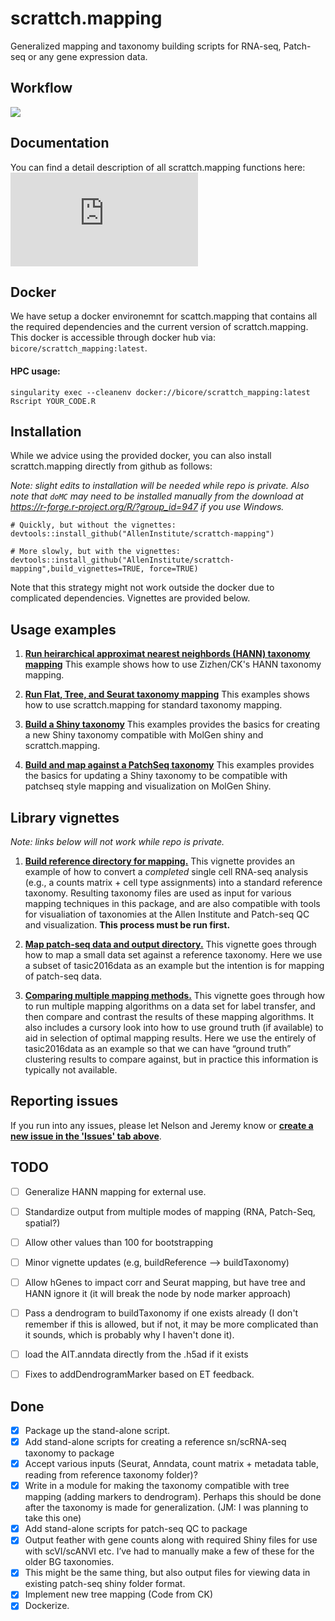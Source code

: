 # scrattch.mapping

Generalized mapping and taxonomy building scripts for RNA-seq, Patch-seq or any gene expression data.

## Workflow

![](https://github.com/AllenInstitute/scrattch-mapping/blob/main/schematic.png)

## Documentation

You can find a detail description of all scrattch.mapping functions here: ![Documentation](https://github.com/AllenInstitute/scrattch-mapping/blob/main/scrattch.mapping_0.1.pdf)

## Docker

We have setup a docker environemnt for scattch.mapping that contains all the required dependencies and the current version of scrattch.mapping. This docker is accessible through docker hub via: `bicore/scrattch_mapping:latest`.

#### HPC usage:

`singularity exec --cleanenv docker://bicore/scrattch_mapping:latest Rscript YOUR_CODE.R`


## Installation

While we advice using the provided docker, you can also install scrattch.mapping directly from github as follows:

*Note: slight edits to installation will be needed while repo is private.  Also note that `doMC` may need to be installed manually from the download at https://r-forge.r-project.org/R/?group_id=947 if you use Windows.*

```
# Quickly, but without the vignettes:
devtools::install_github("AllenInstitute/scrattch-mapping")

# More slowly, but with the vignettes:
devtools::install_github("AllenInstitute/scrattch-mapping",build_vignettes=TRUE, force=TRUE)
```

Note that this strategy might not work outside the docker due to complicated dependencies. Vignettes are provided below.

## Usage examples

1. [**Run heirarchical approximat nearest neighbords (HANN) taxonomy mapping**](https://github.com/AllenInstitute/scrattch-mapping/blob/main/examples/HANN_mapping.md) This example shows how to use Zizhen/CK's HANN taxonomy mapping.

2. [**Run Flat, Tree, and Seurat taxonomy mapping**](https://github.com/AllenInstitute/scrattch-mapping/blob/main/examples/mapping.md) This examples shows how to use scrattch.mapping for standard taxonomy mapping.

3. [**Build a Shiny taxonomy**](https://github.com/AllenInstitute/scrattch-mapping/blob/main/examples/build_taxonomy.md) This examples provides the basics for creating a new Shiny taxonomy compatible with MolGen shiny and scrattch.mapping.

4. [**Build and map against a PatchSeq taxonomy**](https://github.com/AllenInstitute/scrattch-mapping/blob/main/examples/build_patchseq_taxonomy.md) This examples provides the basics for updating a Shiny taxonomy to be compatible with patchseq style mapping and visualization on MolGen Shiny.

## Library vignettes

*Note: links below will not work while repo is private.*

1. [**Build reference directory for mapping.**](http://htmlpreview.github.io/?https://github.com/AllenInstitute/mfishtools/blob/master/vignettes/build_reference_taxonomy.html)  This vignette provides an example of how to convert a *completed* single cell RNA-seq analysis (e.g., a counts matrix + cell type assignments) into a standard reference taxonomy. Resulting taxonomy files are used as input for various mapping techniques in this package, and are also compatible with tools for visualiation of taxonomies at the Allen Institute and Patch-seq QC and visualization. **This process must be run first.**  

2. [**Map patch-seq data and output directory.**](http://htmlpreview.github.io/?https://github.com/AllenInstitute/mfishtools/blob/master/vignettes/complete_patchseq_analysis.html)  This vignette goes through how to map a small data set against a reference taxonomy. Here we use a subset of tasic2016data as an example but the intention is for mapping of patch-seq data.  

3. [**Comparing multiple mapping methods.**](http://htmlpreview.github.io/?https://github.com/AllenInstitute/mfishtools/blob/master/vignettes/comparison_of_mapping_methods.html)  This vignette goes through how to run multiple mapping algorithms on a data set for label transfer, and then compare and contrast the results of these mapping algorithms. It also includes a cursory look into how to use ground truth (if available) to aid in selection of optimal mapping results. Here we use the entirely of tasic2016data as an example so that we can have “ground truth” clustering results to compare against, but in practice this information is typically not available.  

## Reporting issues

If you run into any issues, please let Nelson and Jeremy know or [**create a new issue in the 'Issues' tab above**](https://github.com/AllenInstitute/scrattch-mapping/issues).

## TODO

- [ ] Generalize HANN mapping for external use.
- [ ] Standardize output from multiple modes of mapping (RNA, Patch-Seq, spatial?)
- [ ] Allow other values than 100 for bootstrapping
- [ ] Minor vignette updates (e.g, buildReference --> buildTaxonomy)
- [ ] Allow hGenes to impact corr and Seurat mapping, but have tree and HANN ignore it (it will break the node by node marker approach)
- [ ] Pass a dendrogram to buildTaxonomy if one exists already (I don't remember if this is allowed, but if not, it may be more complicated than it sounds, which is probably why I haven't done it).
- [ ] load the AIT.anndata directly from the .h5ad if it exists
- [ ] Fixes to addDendrogramMarker based on ET feedback.


## Done

- [x] Package up the stand-alone script.
- [x] Add stand-alone scripts for creating a reference sn/scRNA-seq taxonomy to package
- [x] Accept various inputs (Seurat, Anndata, count matrix + metadata table, reading from reference taxonomy folder)?
- [x] Write in a module for making the taxonomy compatible with tree mapping (adding markers to dendrogram). Perhaps this should be done after the taxonomy is made for generalization. (JM: I was planning to take this one)
- [x] Add stand-alone scripts for patch-seq QC to package
- [x] Output feather with gene counts along with required Shiny files for use with scVI/scANVI etc. I’ve had to manually make a few of these for the older BG taxonomies.
- [x] This might be the same thing, but also output files for viewing data in existing patch-seq shiny folder format.
- [x] Implement new tree mapping (Code from CK)
- [x] Dockerize.
